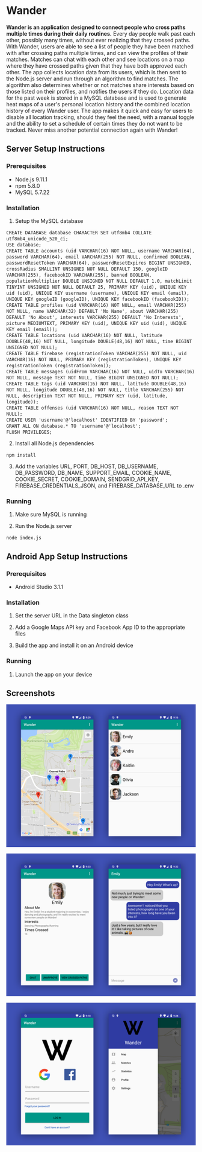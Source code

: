 # Wander

**Wander is an application designed to connect people who cross paths multiple times during their daily routines.** Every day people walk past each other, possibly many times, without ever realizing that they crossed paths. With Wander, users are able to see a list of people they have been matched with after crossing paths multiple times, and can view the profiles of their matches. Matches can chat with each other and see locations on a map where they have crossed paths given that they have both approved each other. The app collects location data from its users, which is then sent to the Node.js server and run through an algorithm to find matches. The algorithm also determines whether or not matches share interests based on those listed on their profiles, and notifies the users if they do. Location data for the past week is stored in a MySQL database and is used to generate heat maps of a user's personal location history and the combined location history of every Wander user. The app makes it quick and easy for users to disable all location tracking, should they feel the need, with a manual toggle and the ability to set a schedule of certain times they do not want to be tracked. Never miss another potential connection again with Wander!

## Server Setup Instructions

### Prerequisites

* Node.js 9.11.1
* npm 5.8.0
* MySQL 5.7.22

### Installation

1. Setup the MySQL database

```
CREATE DATABASE database CHARACTER SET utf8mb4 COLLATE utf8mb4_unicode_520_ci;
USE database;
CREATE TABLE accounts (uid VARCHAR(16) NOT NULL, username VARCHAR(64), password VARCHAR(64), email VARCHAR(255) NOT NULL, confirmed BOOLEAN, passwordResetToken VARCHAR(64), passwordResetExpires BIGINT UNSIGNED, crossRadius SMALLINT UNSIGNED NOT NULL DEFAULT 150, googleID VARCHAR(255), facebookID VARCHAR(255), banned BOOLEAN, populationMultiplier DOUBLE UNSIGNED NOT NULL DEFAULT 1.0, matchLimit TINYINT UNSIGNED NOT NULL DEFAULT 25, PRIMARY KEY (uid), UNIQUE KEY uid (uid), UNIQUE KEY username (username), UNIQUE KEY email (email), UNIQUE KEY googleID (googleID), UNIQUE KEY facebookID (facebookID));
CREATE TABLE profiles (uid VARCHAR(16) NOT NULL, email VARCHAR(255) NOT NULL, name VARCHAR(32) DEFAULT 'No Name', about VARCHAR(255) DEFAULT 'No About', interests VARCHAR(255) DEFAULT 'No Interests', picture MEDIUMTEXT, PRIMARY KEY (uid), UNIQUE KEY uid (uid), UNIQUE KEY email (email));
CREATE TABLE locations (uid VARCHAR(16) NOT NULL, latitude DOUBLE(48,16) NOT NULL, longitude DOUBLE(48,16) NOT NULL, time BIGINT UNSIGNED NOT NULL);
CREATE TABLE firebase (registrationToken VARCHAR(255) NOT NULL, uid VARCHAR(16) NOT NULL, PRIMARY KEY (registrationToken), UNIQUE KEY registrationToken (registrationToken));
CREATE TABLE messages (uidFrom VARCHAR(16) NOT NULL, uidTo VARCHAR(16) NOT NULL, message TEXT NOT NULL, time BIGINT UNSIGNED NOT NULL);
CREATE TABLE tags (uid VARCHAR(16) NOT NULL, latitude DOUBLE(48,16) NOT NULL, longitude DOUBLE(48,16) NOT NULL, title VARCHAR(255) NOT NULL, description TEXT NOT NULL, PRIMARY KEY (uid, latitude, longitude));
CREATE TABLE offenses (uid VARCHAR(16) NOT NULL, reason TEXT NOT NULL);
CREATE USER 'username'@'localhost' IDENTIFIED BY 'password';
GRANT ALL ON database.* TO 'username'@'localhost';
FLUSH PRIVILEGES;
```

2. Install all Node.js dependencies

```
npm install
```

3. Add the variables URL, PORT, DB_HOST, DB_USERNAME, DB_PASSWORD, DB_NAME, SUPPORT_EMAIL, COOKIE_NAME, COOKIE_SECRET, COOKIE_DOMAIN, SENDGRID_API_KEY, FIREBASE_CREDENTIALS_JSON, and FIREBASE_DATABASE_URL to .env

### Running

1. Make sure MySQL is running

2. Run the Node.js server

```
node index.js
```

## Android App Setup Instructions

### Prerequisites

* Android Studio 3.1.1

### Installation

1. Set the server URL in the Data singleton class

2. Add a Google Maps API key and Facebook App ID to the appropriate files

3. Build the app and install it on an Android device

### Running

1. Launch the app on your device

## Screenshots

![Map/Matches](screenshots/map_matches.png)

![Profile/Chat](screenshots/profile_chat.png)

![Login/Menu](screenshots/login_menu.png)
